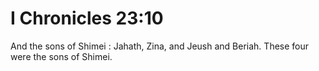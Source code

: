 # I Chronicles 23:10

And the sons of Shimei : Jahath, Zina, and Jeush and Beriah. These four were the sons of Shimei.
